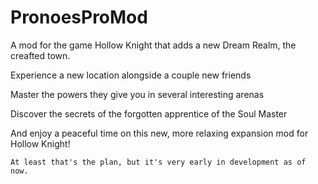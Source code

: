 # PronoesProMod

A mod for the game Hollow Knight that adds a new Dream Realm, the creafted town.

Experience a new location alongside a couple new friends

Master the powers they give you in several interesting arenas

Discover the secrets of the forgotten apprentice of the Soul Master

And enjoy a peaceful time on this new, more relaxing expansion mod for Hollow Knight!


    At least that's the plan, but it's very early in development as of now.
